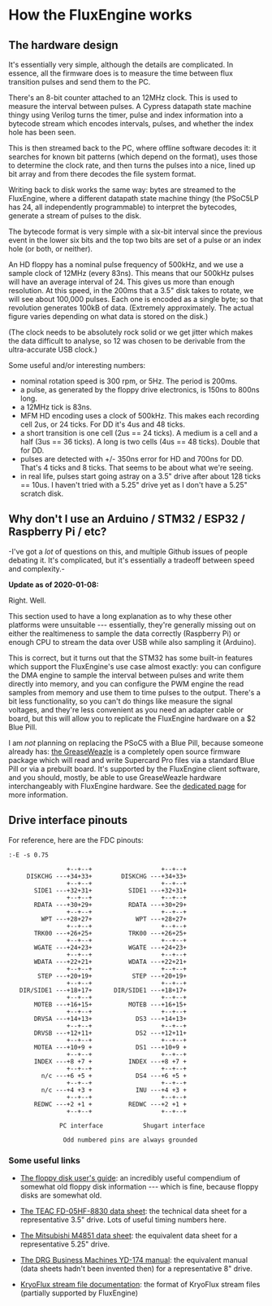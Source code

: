 How the FluxEngine works
========================

## The hardware design

It's essentially very simple, although the details are complicated. In
essence, all the firmware does is to measure the time between flux transition
pulses and send them to the PC.

There's an 8-bit counter attached to an 12MHz clock. This is used to measure
the interval between pulses. A Cypress datapath state machine thingy using
Verilog turns the timer, pulse and index information into a bytecode stream
which encodes intervals, pulses, and whether the index hole has been seen.

This is then streamed back to the PC, where offline software decodes it: it
searches for known bit patterns (which depend on the format), uses those to
determine the clock rate, and then turns the pulses into a nice, lined up bit
array and from there decodes the file system format.

Writing back to disk works the same way: bytes are streamed to the
FluxEngine, where a different datapath state machine thingy (the PSoC5LP has
24, all independently programmable) to interpret the bytecodes, generate a
stream of pulses to the disk.

The bytecode format is very simple with a six-bit interval since the previous
event in the lower six bits and the top two bits are set of a pulse or an index
hole (or both, or neither).

An HD floppy has a nominal pulse frequency of 500kHz, and we use a sample
clock of 12MHz (every 83ns). This means that our 500kHz pulses will have an
average interval of 24. This gives us more than enough resolution. At this
speed, in the 200ms that a 3.5" disk takes to rotate, we will see about
100,000 pulses. Each one is encoded as a single byte; so that revolution
generates 100kB of data.  (Extremely approximately. The actual figure varies
depending on what data is stored on the disk.)

(The clock needs to be absolutely rock solid or we get jitter which makes the
data difficult to analyse, so 12 was chosen to be derivable from the
ultra-accurate USB clock.)

Some useful and/or interesting numbers:

  - nominal rotation speed is 300 rpm, or 5Hz. The period is 200ms.
  - a pulse, as generated by the floppy drive electronics, is 150ns to 800ns
    long.
  - a 12MHz tick is 83ns.
  - MFM HD encoding uses a clock of 500kHz. This makes each recording cell 2us,
    or 24 ticks. For DD it's 4us and 48 ticks.
  - a short transition is one cell (2us == 24 ticks). A medium is a cell and
    a half (3us == 36 ticks). A long is two cells (4us == 48 ticks). Double
    that for DD.
  - pulses are detected with +/- 350ns error for HD and 700ns for DD. That's
    4 ticks and 8 ticks. That seems to be about what we're seeing.
  - in real life, pulses start going astray on a 3.5" drive after about 128
    ticks == 10us. I haven't tried with a 5.25" drive yet as I don't have a
    5.25" scratch disk.

## Why don't I use an Arduino / STM32 / ESP32 / Raspberry Pi / etc?

-I've got a _lot_ of questions on this, and multiple Github issues of people
debating it. It's complicated, but it's essentially a tradeoff between speed
and complexity.-

**Update as of 2020-01-08:**

Right. Well.

This section used to have a long explanation as to why these other platforms
were unsuitable --- essentially, they're generally missing out on either the
realtimeness to sample the data correctly (Raspberry Pi) or enough CPU to
stream the data over USB while also sampling it (Arduino).

This is correct, but it turns out that the STM32 has some built-in features
which support the FluxEngine's use case almost exactly: you can configure the
DMA engine to sample the interval between pulses and write them directly into
memory, and you can configure the PWM engine the read samples from memory and
use them to time pulses to the output. There's a bit less functionality, so you
can't do things like measure the signal voltages, and they're less convenient
as you need an adapter cable or board, but this will allow you to replicate the
FluxEngine hardware on a $2 Blue Pill.

I am _not_ planning on replacing the PSoC5 with a Blue Pill, because someone
already has: [the GreaseWeazle](https://github.com/keirf/Greaseweazle/wiki) is
a completely open source firmware package which will read and write Supercard
Pro files via a standard Blue Pill or via a prebuilt board. It's supported by
the FluxEngine client software, and you should, mostly, be able to use
GreaseWeazle hardware interchangeably with FluxEngine hardware. See the
[dedicated page](greaseweazle.md) for more information.


## Drive interface pinouts

For reference, here are the FDC pinouts:

```ditaa
:-E -s 0.75

                +--+--+                   +--+--+   
     DISKCHG ---+34+33+        DISKCHG ---+34+33+
                +--+--+                   +--+--+
       SIDE1 ---+32+31+          SIDE1 ---+32+31+
                +--+--+                   +--+--+
       RDATA ---+30+29+          RDATA ---+30+29+
                +--+--+                   +--+--+
         WPT ---+28+27+            WPT ---+28+27+
                +--+--+                   +--+--+
       TRK00 ---+26+25+          TRK00 ---+26+25+
                +--+--+                   +--+--+
       WGATE ---+24+23+          WGATE ---+24+23+
                +--+--+                   +--+--+
       WDATA ---+22+21+          WDATA ---+22+21+
                +--+--+                   +--+--+
        STEP ---+20+19+           STEP ---+20+19+
                +--+--+                   +--+--+
   DIR/SIDE1 ---+18+17+      DIR/SIDE1 ---+18+17+
                +--+--+                   +--+--+
       MOTEB ---+16+15+          MOTEB ---+16+15+
                +--+--+                   +--+--+
       DRVSA ---+14+13+            DS3 ---+14+13+
                +--+--+                   +--+--+
       DRVSB ---+12+11+            DS2 ---+12+11+
                +--+--+                   +--+--+
       MOTEA ---+10+9 +            DS1 ---+10+9 +
                +--+--+                   +--+--+
       INDEX ---+8 +7 +          INDEX ---+8 +7 +
                +--+--+                   +--+--+
         n/c ---+6 +5 +            DS4 ---+6 +5 +
                +--+--+                   +--+--+
         n/c ---+4 +3 +            INU ---+4 +3 +
                +--+--+                   +--+--+
       REDWC ---+2 +1 +          REDWC ---+2 +1 +
                +--+--+                   +--+--+
                           
              PC interface           Shugart interface
 
               Odd numbered pins are always grounded
```

### Some useful links

  - [The floppy disk user's
    guide](http://www.hermannseib.com/documents/floppy.pdf): an incredibly
    useful compendium of somewhat old floppy disk information --- which is
    fine, because floppy disks are somewhat old.

  - [The TEAC FD-05HF-8830 data
    sheet](https://hxc2001.com/download/datasheet/floppy/thirdparty/Teac/TEAC%20FD-05HF-8830.pdf):
    the technical data sheet for a representative 3.5" drive. Lots of useful
    timing numbers here.

  - [The Mitsubishi M4851 data
    sheet](http://www.bitsavers.org/pdf/mitsubishi/floppy/M4851/TJ2-G30211A_M4851_DSHH_48TPI_OEM_Manual_Nov83.pdf):
    the equivalent data sheet for a representative 5.25" drive.

  - [The DRG Business Machines YD-174 manual](https://electrickery.hosting.philpem.me.uk/comp/divcomp/doc/YE_Data_YD-174_8inchFloppyDriveTechnicalManual.pdf):
	the equivalent manual (data sheets hadn't been invented then) for a
	representative 8" drive.

  - [KryoFlux stream file
    documentation](https://www.kryoflux.com/download/kryoflux_stream_protocol_rev1.1.pdf):
    the format of KryoFlux stream files (partially supported by FluxEngine)

  
